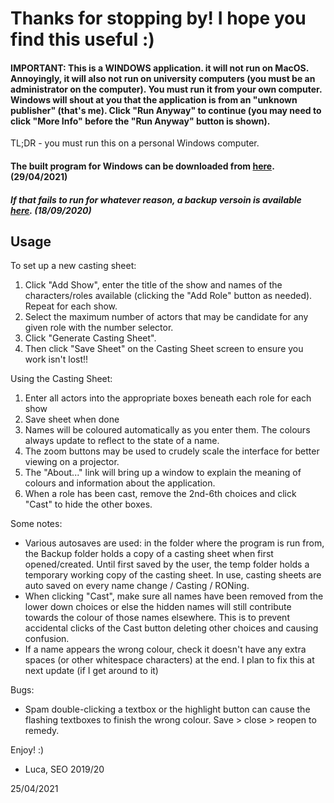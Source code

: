 # Thanks for stopping by! I hope you find this useful :)

#### IMPORTANT: This is a WINDOWS application. it will not run on MacOS. Annoyingly, it will also not run on university computers (you must be an administrator on the computer). You must run it from your own computer. Windows will shout at you that the application is from an "unknown publisher" (that's me). Click "Run Anyway" to continue (you may need to click "More Info" before the "Run Anyway" button is shown).

TL;DR - you must run this on a personal Windows computer.

#### The built program for Windows can be downloaded from <a href="https://drive.google.com/file/d/1ZL_mW-Gjg0B-NCBInUW9AXlddgTK168F/view?usp=sharing" target="_blank">here</a>. (29/04/2021)

##### If that fails to run for whatever reason, a backup versoin is available <a href="https://drive.google.com/file/d/1X35w8wFu25LkgDOpbzbayMH4AoKAy-xq/view?usp=sharing" target="_blank">here</a>. (18/09/2020)

## Usage

To set up a new casting sheet:

1. Click "Add Show", enter the title of the show and names of the characters/roles available (clicking the "Add Role" button as needed). Repeat for each show.
1. Select the maximum number of actors that may be candidate for any given role with the number selector.
1. Click "Generate Casting Sheet".
1. Then click "Save Sheet" on the Casting Sheet screen to ensure you work isn't lost!!

Using the Casting Sheet:

1. Enter all actors into the appropriate boxes beneath each role for each show
1. Save sheet when done
1. Names will be coloured automatically as you enter them. The colours always update to reflect to the state of a name.
1. The zoom buttons may be used to crudely scale the interface for better viewing on a projector.
1. The "About..." link will bring up a window to explain the meaning of colours and information about the application.
1. When a role has been cast, remove the 2nd-6th choices and click "Cast" to hide the other boxes.

Some notes:
* Various autosaves are used: in the folder where the program is run from, the Backup folder holds a copy of a casting sheet when first opened/created. Until first saved by the user, the temp folder holds a temporary working copy of the casting sheet. In use, casting sheets are auto saved on every name change / Casting / RONing.
* When clicking "Cast", make sure all names have been removed from the lower down choices or else the hidden names will still contribute towards the colour of those names elsewhere. This is to prevent accidental clicks of the Cast button deleting other choices and causing confusion.
* If a name appears the wrong colour, check it doesn't have any extra spaces (or other whitespace characters) at the end. I plan to fix this at next update (if I get around to it)

Bugs:
* Spam double-clicking a textbox or the highlight button can cause the flashing textboxes to finish the wrong colour. Save > close > reopen to remedy.

Enjoy! :)
- Luca, SEO 2019/20

25/04/2021
